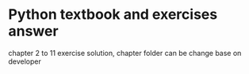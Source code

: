 # Python textbook and exercises answer

chapter 2 to 11 exercise solution, chapter folder can be change base on developer
